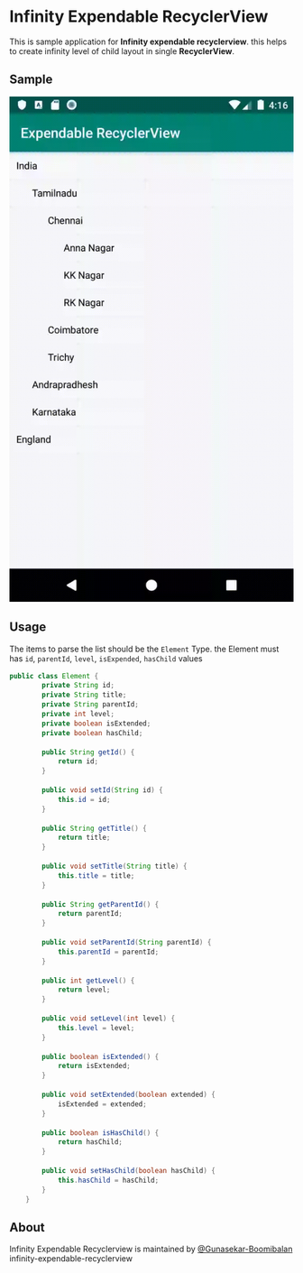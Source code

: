 
# Infinity Expendable RecyclerView

This is sample application for **Infinity expendable recyclerview**. this helps to create infinity level of child layout in single **RecyclerView**.

## Sample
![alt text](https://raw.githubusercontent.com/gunasekar-boomibalan/infinity-expendable-recyclerview/master/sample/sample.gif)


## Usage
The items to parse the list should be the  `Element`  Type. the Element must has  `id`, `parentId`,  `level`, `isExpended`, `hasChild` values

``` java
public class Element {  
        private String id;  
        private String title;  
        private String parentId;  
        private int level;  
        private boolean isExtended;  
        private boolean hasChild;  
  
        public String getId() {  
            return id;  
        }  
  
        public void setId(String id) {  
            this.id = id;  
        }  
  
        public String getTitle() {  
            return title;  
        }  
  
        public void setTitle(String title) {  
            this.title = title;  
        }  
  
        public String getParentId() {  
            return parentId;  
        }  
  
        public void setParentId(String parentId) {  
            this.parentId = parentId;  
        }  
  
        public int getLevel() {  
            return level;  
        }  
  
        public void setLevel(int level) {  
            this.level = level;  
        }  
  
        public boolean isExtended() {  
            return isExtended;  
        }  
  
        public void setExtended(boolean extended) {  
            isExtended = extended;  
        }  
  
        public boolean isHasChild() {  
            return hasChild;  
        }  
  
        public void setHasChild(boolean hasChild) {  
            this.hasChild = hasChild;  
        }  
    }
```
## About

Infinity Expendable Recyclerview is maintained by [@Gunasekar-Boomibalan](https://github.com/gunasekar-boomibalan) infinity-expendable-recyclerview
